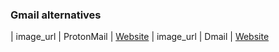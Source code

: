 ### Gmail alternatives

| image_url   | ProtonMail    | [Website](https://protonmail.com/)
| image_url   | Dmail         | [Website](https://www.dmail.online/)
